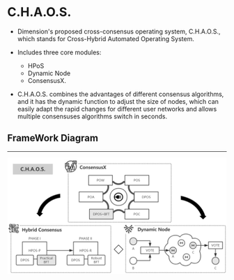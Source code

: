 # C.H.A.O.S.

- Dimension's proposed cross-consensus operating system, C.H.A.O.S., which stands for Cross-Hybrid Automated Operating System.

- Includes three core modules: 
  - HPoS 
  - Dynamic Node  
  - ConsensusX.  

- C.H.A.O.S. combines the advantages of different consensus algorithms, and it has the dynamic function to adjust the size of nodes, which can easily adapt the rapid changes for different user networks and allows multiple consensuses algorithms switch in seconds. 

## FrameWork Diagram  
---

![Framework](Pic/Framework.png)